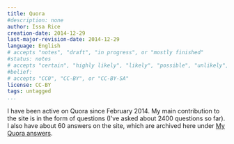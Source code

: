 ```yaml
---
title: Quora
#description: none
author: Issa Rice
creation-date: 2014-12-29
last-major-revision-date: 2014-12-29
language: English
# accepts "notes", "draft", "in progress", or "mostly finished"
#status: notes
# accepts "certain", "highly likely", "likely", "possible", "unlikely", "highly unlikely", "remote", "impossible", "log", "emotional", or "fiction"
#belief: 
# accepts "CC0", "CC-BY", or "CC-BY-SA"
license: CC-BY
tags: untagged
...
```


I have been active on Quora since February 2014.
My main contribution to the site is in the form of questions (I've asked about 2400 questions so far).
I also have about 60 answers on the site, which are archived here under [My Quora answers]().
